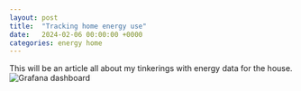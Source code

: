 ```yaml
---
layout: post
title:  "Tracking home energy use"
date:   2024-02-06 00:00:00 +0000
categories: energy home
---
```

This will be an article all about my tinkerings with energy data for the house. 
![Grafana dashboard](grafana.png)